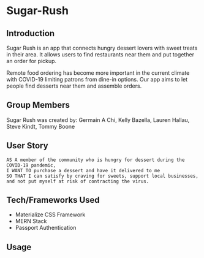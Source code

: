 # Sugar-Rush

## Introduction
Sugar Rush is an app that connects hungry dessert lovers with sweet treats in their area. It allows users to find restaurants near them and put together an order for pickup.

Remote food ordering has become more important in the current climate with COVID-19 limiting patrons from dine-in options. Our app aims to let people find desserts near them and assemble orders.

## Group Members
Sugar Rush was created by: Germain A Chi, Kelly Bazella, Lauren Hallau, Steve Kindt, Tommy Boone


## User Story
```
AS A member of the community who is hungry for dessert during the COVID-19 pandemic, 
I WANT TO purchase a dessert and have it delivered to me
SO THAT I can satisfy by craving for sweets, support local businesses, and not put myself at risk of contracting the virus.

```

## Tech/Frameworks Used

* Materialize CSS Framework
* MERN Stack
* Passport Authentication

## Usage

